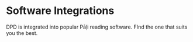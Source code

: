 # Software Integrations

DPD is integrated into popular Pāḷi reading software. FInd the one that suits you the best.
